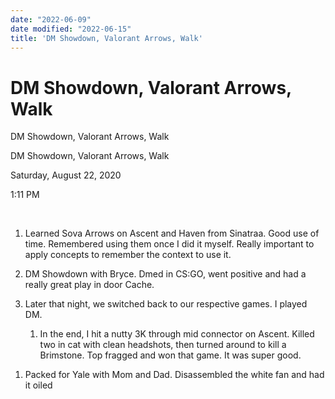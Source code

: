 ```yaml
---
date: "2022-06-09"
date modified: "2022-06-15"
title: 'DM Showdown, Valorant Arrows, Walk'
---
```


# DM Showdown, Valorant Arrows, Walk
DM Showdown, Valorant Arrows, Walk

DM Showdown, Valorant Arrows, Walk

Saturday, August 22, 2020

1:11 PM

 

1. Learned Sova Arrows on Ascent and Haven from Sinatraa. Good use of time. Remembered using them once I did it myself. Really important to apply concepts to remember the context to use it.

2. DM Showdown with Bryce. Dmed in CS:GO, went positive and had a really great play in door Cache.

3. Later that night, we switched back to our respective games. I played DM.

	1. In the end, I hit a nutty 3K through mid connector on Ascent. Killed two in cat with clean headshots, then turned around to kill a Brimstone. Top fragged and won that game. It was super good.

<!-- -->

1. Packed for Yale with Mom and Dad. Disassembled the white fan and had it oiled

